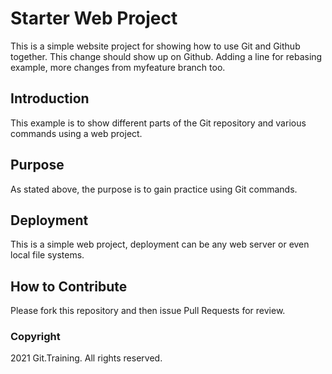 # Starter Web Project

This is a simple website project for showing how to use Git and Github together. This change should show up on Github.
Adding a line for rebasing example, more changes from myfeature branch too.

## Introduction

This example is to show different parts of the Git repository and various commands using a web project.

## Purpose
As stated above, the purpose is to gain practice using Git commands.

## Deployment

This is a simple web project, deployment can be any web server or even local file systems.
## How to Contribute
Please fork this repository and then issue Pull Requests for review.


### Copyright
2021 Git.Training. All rights reserved.